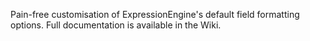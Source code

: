Pain-free customisation of ExpressionEngine's default field formatting options.
Full documentation is available in the Wiki.
